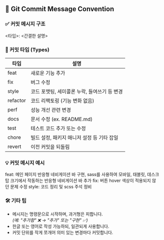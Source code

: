 ## 📌 Git Commit Message Convention

### ✅ 커밋 메시지 구조

<타입>: <간결한 설명>


### 🔧 커밋 타입 (Types)

| 타입        | 설명                                               |
|-------------|----------------------------------------------------|
| feat        | 새로운 기능 추가                                   |
| fix         | 버그 수정                                          |
| style       | 코드 포맷팅, 세미콜론 누락, 들여쓰기 등 변경       |
| refactor    | 코드 리팩토링 (기능 변화 없음)                     |
| perf        | 성능 개선 관련 변경                                |
| docs        | 문서 수정 (ex. README.md)                           |
| test        | 테스트 코드 추가 또는 수정                         |
| chore       | 빌드 설정, 패키지 매니저 설정 등 기타 잡일        |
| revert      | 이전 커밋을 되돌림                                 |

### 💡 커밋 메시지 예시

feat: 메인 페이지 반응형 네비게이션 바 구현, sass를 사용하여 모바일, 태블릿, 데스크탑 크기에서 작동하는 반응형 네비게이션 바 추가
fix: 버튼 hover 색상이 적용되지 않던 문제 수정
style: 코드 정리 및 scss 주석 정비


### 🛠 기타 팁

- 메시지는 명령문으로 시작하며, 과거형은 피합니다.  
  _(예: "추가함" ❌ → "추가" 또는 "구현" ✅)_
- 한글 또는 영어로 작성 가능하되, 일관되게 사용합니다.
- 커밋 단위를 작게 쪼개어 의미 있는 변경마다 커밋합니다.
